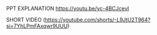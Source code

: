 PPT EXPLANATION
https://youtu.be/yc-4BCJcevI

SHORT VIDEO
(https://youtube.com/shorts/-L9JtU2T964?si=7YhLPmFAxqwr9UUU)
